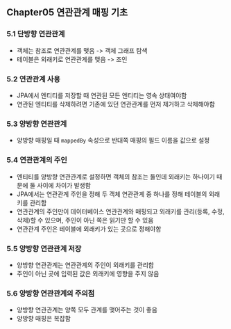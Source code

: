 ## Chapter05 연관관계 매핑 기초

### 5.1 단방향 연관관계

- 객체는 참조로 연관관계를 맺음 -> 객체 그래프 탐색
- 테이블은 외래키로 연관관계를 맺음 -> 조인

### 5.2 연관관계 사용

- JPA에서 엔티티를 저장할 때 연관된 모든 엔티티는 영속 상태여야함
- 연관된 엔티티를 삭제하려면 기존에 있던 연관관계를 먼저 제거하고 삭제해야함

### 5.3 양방향 연관관계

- 양방향 매핑일 때 `mappedBy` 속성으로 반대쪽 매핑의 필드 이름을 값으로 설정

### 5.4 연관관계의 주인

- 엔티티를 양방향 연관관계로 설정하면 객체의 참조는 둘인데 외래키는 하나이기 때문에 둘 사이에 차이가 발생함
- JPA에서는 연관관계 주인을 정해 두 객체 연관관계 중 하나를 정해 테이블의 외래키를 관리함
- 연관관계의 주인만이 데이터베이스 연관관계와 매핑되고 외래키를 관리(등록, 수정, 삭제)할 수 있으며, 주인이 아닌 쪽은 읽기만 할 수 있음
- 연관관계 주인은 테이블에 외래키가 있는 곳으로 정해야함

### 5.5 양방향 연관관계 저장

- 양방향 연관관계는 연관관계의 주인이 외래키를 관리함
- 주인이 아닌 곳에 입력된 값은 외래키에 영향을 주지 않음

### 5.6 양방향 연관관계의 주의점

- 양방향 연관관계는 양쪽 모두 관계를 맺어주는 것이 좋음
- 양방향 매핑은 복잡함

